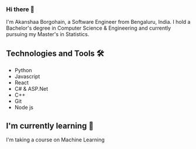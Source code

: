 ### Hi there 👋

I'm Akanshaa Borgohain, a Software Engineer from Bengaluru, India. I hold a Bachelor's degree in Computer Science & Engineering and currently pursuing my Master's in Statistics.

## Technologies and Tools 🛠️
- Python
- Javascript
- React
- C# & ASP.Net
- C++
- Git
- Node js

## I'm currently learning 🌱

I'm taking a course on Machine Learning
